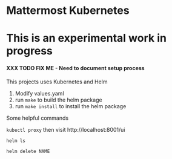 Mattermost Kubernetes 
==========================

# This is an experimental work in progress

#### XXX TODO FIX ME - Need to document setup process

This projects uses Kubernetes and Helm

1. Modify values.yaml
2. run `make` to build the helm package
3. run `make install` to install the helm package

Some helpful commands

`kubectl proxy` then visit http://localhost:8001/ui

`helm ls`

`helm delete NAME`